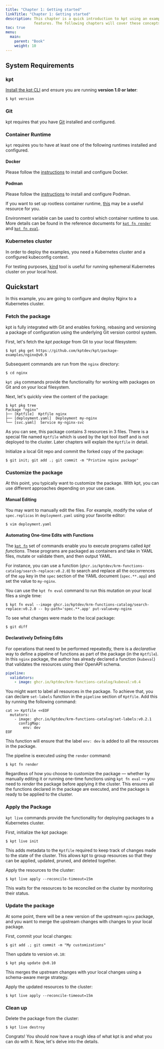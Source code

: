 ```yaml
---
title: "Chapter 1: Getting started"
linkTitle: "Chapter 1: Getting started"
description: This chapter is a quick introduction to kpt using an example to demonstrate important concepts and
             features. The following chapters will cover these concepts in detail.
toc: true
menu:
  main:
    parent: "Book"
    weight: 10
---
```


## System Requirements

### kpt

[Install the kpt CLI](../../installation/) and ensure you are running **version 1.0 or later**:

```shell
$ kpt version
```

### Git

kpt requires that you have [Git](https://git-scm.com/book/en/v2/Getting-Started-Installing-Git) installed and
configured.

### Container Runtime

`kpt` requires you to have at least one of the following runtimes installed and configured.

#### Docker

Please follow the [instructions](https://docs.docker.com/get-docker) to install and configure Docker.

#### Podman

Please follow the [instructions](https://podman.io/getting-started/installation) to install and configure Podman.

If you want to set up rootless container runtime, [this](https://rootlesscontaine.rs/) may be a useful resource for you.

Environment variable can be used to control which container runtime to use. More details can be found in the reference
documents for [`kpt fn render`](../../reference/cli/fn/render/) and [`kpt fn eval`](../../reference/cli/fn/eval/).

### Kubernetes cluster

In order to deploy the examples, you need a Kubernetes cluster and a configured kubeconfig context.

For testing purposes, [kind](https://kind.sigs.k8s.io/docs/user/quick-start/) tool is useful for running ephemeral
Kubernetes cluster on your local host.

## Quickstart

In this example, you are going to configure and deploy Nginx to a Kubernetes cluster.

### Fetch the package

kpt is fully integrated with Git and enables forking, rebasing and versioning a package of configuration using the
underlying Git version control system.

First, let's fetch the _kpt package_ from Git to your local filesystem:

```shell
$ kpt pkg get https://github.com/kptdev/kpt/package-examples/nginx@v0.9
```

Subsequent commands are run from the `nginx` directory:

```shell
$ cd nginx
```

`kpt pkg` commands provide the functionality for working with packages on Git and on your local filesystem.

Next, let's quickly view the content of the package:

```shell
$ kpt pkg tree
Package "nginx"
├── [Kptfile]  Kptfile nginx
├── [deployment.yaml]  Deployment my-nginx
└── [svc.yaml]  Service my-nginx-svc
```

As you can see, this package contains 3 resources in 3 files. There is a special file named `Kptfile` which is used by
the kpt tool itself and is not deployed to the cluster. Later chapters will explain the `Kptfile` in detail.

Initialize a local Git repo and commit the forked copy of the package:

```shell
$ git init; git add .; git commit -m "Pristine nginx package"
```

### Customize the package

At this point, you typically want to customize the package. With kpt, you can use different approaches depending on your
use case.

#### Manual Editing

You may want to manually edit the files. For example, modify the value of `spec.replicas` in `deployment.yaml` using
your favorite editor:

```shell
$ vim deployment.yaml
```

#### Automating One-time Edits with Functions

The [`kpt fn`](../../reference/cli/fn/) set of commands enable you to execute programs called _kpt functions_. These
programs are packaged as containers and take in YAML files, mutate or validate them, and then output YAML.

For instance, you can use a function (`ghcr.io/kptdev/krm-functions-catalog/search-replace:v0.2.0`) to search and replace all the occurrences of
the `app` key in the `spec` section of the YAML document (`spec.**.app`) and set the value to `my-nginx`. 

You can use the `kpt fn eval` command to run this mutation on your local files a single time:

```shell
$ kpt fn eval --image ghcr.io/kptdev/krm-functions-catalog/search-replace:v0.2.0 -- by-path='spec.**.app' put-value=my-nginx
```

To see what changes were made to the local package:

```shell
$ git diff
```

#### Declaratively Defining Edits

For operations that need to be performed repeatedly, there is a _declarative_ way to define a pipeline of functions as
part of the package (in the `Kptfile`). In this `nginx` package, the author has already declared a function (`kubeval`)
that validates the resources using their OpenAPI schema.

```yaml
pipeline:
  validators:
    - image: ghcr.io/kptdev/krm-functions-catalog/kubeval:v0.4
```

You might want to label all resources in the package. To achieve that, you can declare `set-labels` function in the
`pipeline` section of `Kptfile`. Add this by running the following command:

```shell
cat >> Kptfile <<EOF
  mutators:
    - image: ghcr.io/kptdev/krm-functions-catalog/set-labels:v0.2.1
      configMap:
        env: dev
EOF
```

This function will ensure that the label `env: dev` is added to all the resources in the package.

The pipeline is executed using the `render` command:

```shell
$ kpt fn render
```

Regardless of how you choose to customize the package — whether by manually editing it or running one-time functions
using `kpt fn eval` — you need to _render_ the package before applying it the cluster. This ensures all the functions
declared in the package are executed, and the package is ready to be applied to the cluster.

### Apply the Package

`kpt live` commands provide the functionality for deploying packages to a Kubernetes cluster.

First, initialize the kpt package:

```shell
$ kpt live init
```

This adds metadata to the `Kptfile` required to keep track of changes made
to the state of the cluster. This 
allows kpt to group resources so that they can be applied, updated, pruned, and
deleted together.

Apply the resources to the cluster:

```shell
$ kpt live apply --reconcile-timeout=15m
```

This waits for the resources to be reconciled on the cluster by monitoring their
status.

### Update the package

At some point, there will be a new version of the upstream `nginx` package, and
you want to merge the upstream changes with changes to your local package.

First, commit your local changes:

```shell
$ git add .; git commit -m "My customizations"
```

Then update to version `v0.10`:

```shell
$ kpt pkg update @v0.10
```

This merges the upstream changes with your local changes using a schema-aware
merge strategy.

Apply the updated resources to the cluster:

```shell
$ kpt live apply --reconcile-timeout=15m
```

### Clean up

Delete the package from the cluster:

```shell
$ kpt live destroy
```

Congrats! You should now have a rough idea of what kpt is and what you can do
with it. Now, let's delve into the details.
